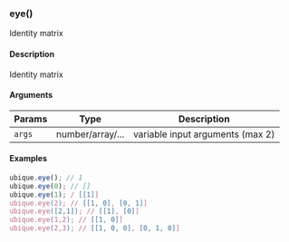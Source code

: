 ### eye()

Identity matrix


#### Description

Identity matrix  



#### Arguments

|Params|Type|Description
|---------|----|-----------
|`args` | number/array/... |  variable input arguments (max 2)


#### Examples

```js
ubique.eye(); // 1
ubique.eye(0); // []
ubique.eye(1); / [[1]]
ubique.eye(2); // [[1, 0], [0, 1]]
ubique.eye([2,1]); // [[1], [0]]
ubique.eye(1,2); // [[1, 0]]
ubique.eye(2,3); // [[1, 0, 0], [0, 1, 0]]
```

